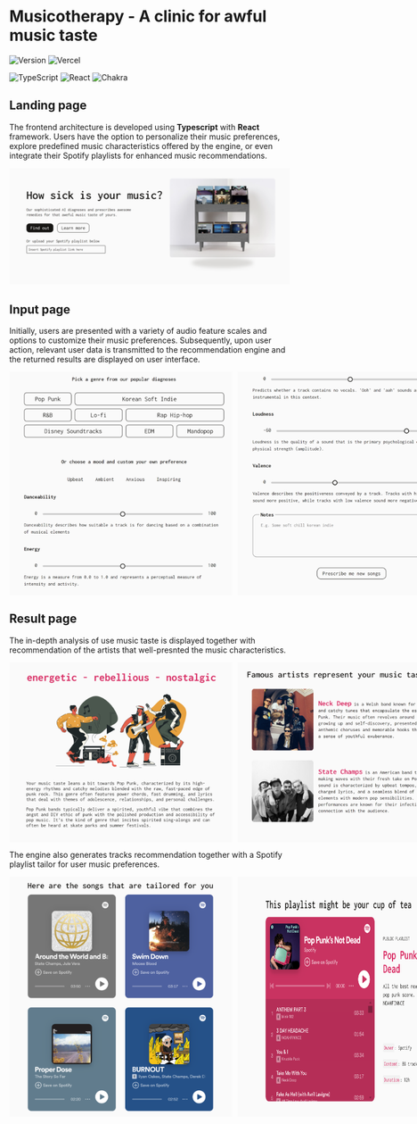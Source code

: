 # Musicotherapy - A clinic for awful music taste
![Version](https://img.shields.io/badge/Latest_Version-V1.0.0-808080?style=for-the-badge)
![Vercel](https://img.shields.io/badge/vercel-%23000000.svg?style=for-the-badge&logo=vercel&logoColor=white)

![TypeScript](https://img.shields.io/badge/typescript-%23007ACC.svg?style=for-the-badge&logo=typescript&logoColor=white)
![React](https://img.shields.io/badge/react-%2320232a.svg?style=for-the-badge&logo=react&logoColor=white&colorB=0096c7)
![Chakra](https://img.shields.io/badge/chakra-%234ED1C5.svg?style=for-the-badge&logo=chakraui&logoColor=white)

## Landing page
The frontend architecture is developed using **Typescript** with **React** framework. Users have the option to personalize their music preferences, explore predefined music characteristics offered by the engine, or even integrate their Spotify playlists for enhanced music recommendations. 

<img width="800" src="./public/homepage.png">

## Input page
Initially, users are presented with a variety of audio feature scales and options to customize their music preferences. Subsequently, upon user action, relevant user data is transmitted to the recommendation engine and the returned results are displayed on user interface.

<div style="display: flex;">
  <img width="400" src="./public/options2.png" style="margin-right: 10px;">
  <img width="400" src="./public/options1.png">
</div>

## Result page

The in-depth analysis of use music taste is displayed together with recommendation of the artists that well-presnted the music characteristics.
<div style="display: flex;">
  <img width="400" src="./public/recs1.png" style="margin-right: 10px;">
  <img width="400" src="./public/recs2.png">
</div>

The engine also generates tracks recommendation together with a Spotify playlist tailor for user music preferences.
<div style="display: flex;">
  <img width="400" src="./public/recs4.png" style="margin-right: 10px;">
  <img width="400" src="./public/recs3.png">
</div>
